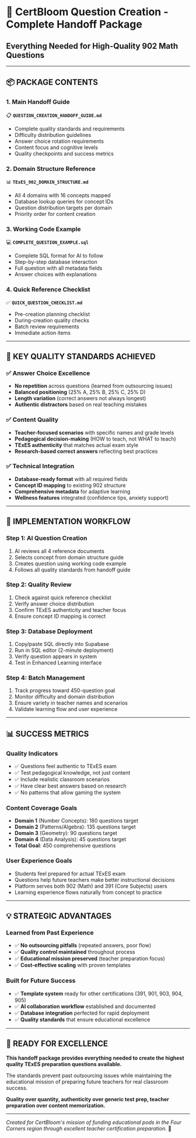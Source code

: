 # 🎯 CertBloom Question Creation - Complete Handoff Package
## Everything Needed for High-Quality 902 Math Questions

---

## 📦 **PACKAGE CONTENTS**

### **1. Main Handoff Guide** 
📋 **`QUESTION_CREATION_HANDOFF_GUIDE.md`**
- Complete quality standards and requirements
- Difficulty distribution guidelines  
- Answer choice rotation requirements
- Content focus and cognitive levels
- Quality checkpoints and success metrics

### **2. Domain Structure Reference**
📊 **`TExES_902_DOMAIN_STRUCTURE.md`**
- All 4 domains with 16 concepts mapped
- Database lookup queries for concept IDs
- Question distribution targets per domain
- Priority order for content creation

### **3. Working Code Example**
💻 **`COMPLETE_QUESTION_EXAMPLE.sql`**
- Complete SQL format for AI to follow
- Step-by-step database interaction
- Full question with all metadata fields
- Answer choices with explanations

### **4. Quick Reference Checklist**
✅ **`QUICK_QUESTION_CHECKLIST.md`**
- Pre-creation planning checklist
- During-creation quality checks
- Batch review requirements
- Immediate action items

---

## 🎯 **KEY QUALITY STANDARDS ACHIEVED**

### **✅ Answer Choice Excellence**
- **No repetition** across questions (learned from outsourcing issues)
- **Balanced positioning** (25% A, 25% B, 25% C, 25% D)
- **Length variation** (correct answers not always longest)
- **Authentic distractors** based on real teaching mistakes

### **✅ Content Quality**
- **Teacher-focused scenarios** with specific names and grade levels
- **Pedagogical decision-making** (HOW to teach, not WHAT to teach)
- **TExES authenticity** that matches actual exam style
- **Research-based correct answers** reflecting best practices

### **✅ Technical Integration**
- **Database-ready format** with all required fields
- **Concept ID mapping** to existing 902 structure  
- **Comprehensive metadata** for adaptive learning
- **Wellness features** integrated (confidence tips, anxiety support)

---

## 🚀 **IMPLEMENTATION WORKFLOW**

### **Step 1: AI Question Creation**
1. AI reviews all 4 reference documents
2. Selects concept from domain structure guide
3. Creates question using working code example
4. Follows all quality standards from handoff guide

### **Step 2: Quality Review** 
1. Check against quick reference checklist
2. Verify answer choice distribution
3. Confirm TExES authenticity and teacher focus
4. Ensure concept ID mapping is correct

### **Step 3: Database Deployment**
1. Copy/paste SQL directly into Supabase
2. Run in SQL editor (2-minute deployment)
3. Verify question appears in system
4. Test in Enhanced Learning interface

### **Step 4: Batch Management**
1. Track progress toward 450-question goal
2. Monitor difficulty and domain distribution
3. Ensure variety in teacher names and scenarios
4. Validate learning flow and user experience

---

## 📊 **SUCCESS METRICS**

### **Quality Indicators**
- ✅ Questions feel authentic to TExES exam
- ✅ Test pedagogical knowledge, not just content
- ✅ Include realistic classroom scenarios
- ✅ Have clear best answers based on research
- ✅ No patterns that allow gaming the system

### **Content Coverage Goals**
- **Domain 1** (Number Concepts): 180 questions target
- **Domain 2** (Patterns/Algebra): 135 questions target  
- **Domain 3** (Geometry): 90 questions target
- **Domain 4** (Data Analysis): 45 questions target
- **Total Goal**: 450 comprehensive questions

### **User Experience Goals**
- Students feel prepared for actual TExES exam
- Questions help future teachers make better instructional decisions
- Platform serves both 902 (Math) and 391 (Core Subjects) users
- Learning experience flows naturally from concept to practice

---

## 💡 **STRATEGIC ADVANTAGES**

### **Learned from Past Experience**
- ✅ **No outsourcing pitfalls** (repeated answers, poor flow)
- ✅ **Quality control maintained** throughout process  
- ✅ **Educational mission preserved** (teacher preparation focus)
- ✅ **Cost-effective scaling** with proven templates

### **Built for Future Success**
- ✅ **Template system** ready for other certifications (391, 901, 903, 904, 905)
- ✅ **AI collaboration workflow** established and documented
- ✅ **Database integration** perfected for rapid deployment
- ✅ **Quality standards** that ensure educational excellence

---

## 🌟 **READY FOR EXCELLENCE**

**This handoff package provides everything needed to create the highest quality TExES preparation questions available.** 

The standards prevent past outsourcing issues while maintaining the educational mission of preparing future teachers for real classroom success. 

**Quality over quantity, authenticity over generic test prep, teacher preparation over content memorization.**

---

*Created for CertBloom's mission of funding educational pods in the Four Corners region through excellent teacher certification preparation.* 🌸
